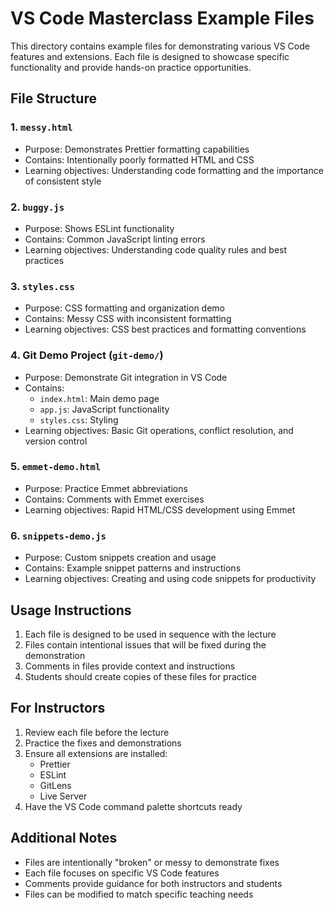 # VS Code Masterclass Example Files

This directory contains example files for demonstrating various VS Code features and extensions. Each file is designed to showcase specific functionality and provide hands-on practice opportunities.

## File Structure

### 1. `messy.html`

- Purpose: Demonstrates Prettier formatting capabilities
- Contains: Intentionally poorly formatted HTML and CSS
- Learning objectives: Understanding code formatting and the importance of consistent style

### 2. `buggy.js`

- Purpose: Shows ESLint functionality
- Contains: Common JavaScript linting errors
- Learning objectives: Understanding code quality rules and best practices

### 3. `styles.css`

- Purpose: CSS formatting and organization demo
- Contains: Messy CSS with inconsistent formatting
- Learning objectives: CSS best practices and formatting conventions

### 4. Git Demo Project (`git-demo/`)

- Purpose: Demonstrate Git integration in VS Code
- Contains:
    - `index.html`: Main demo page
    - `app.js`: JavaScript functionality
    - `styles.css`: Styling
- Learning objectives: Basic Git operations, conflict resolution, and version control

### 5. `emmet-demo.html`

- Purpose: Practice Emmet abbreviations
- Contains: Comments with Emmet exercises
- Learning objectives: Rapid HTML/CSS development using Emmet

### 6. `snippets-demo.js`

- Purpose: Custom snippets creation and usage
- Contains: Example snippet patterns and instructions
- Learning objectives: Creating and using code snippets for productivity

## Usage Instructions

1. Each file is designed to be used in sequence with the lecture
2. Files contain intentional issues that will be fixed during the demonstration
3. Comments in files provide context and instructions
4. Students should create copies of these files for practice

## For Instructors

1. Review each file before the lecture
2. Practice the fixes and demonstrations
3. Ensure all extensions are installed:
   - Prettier
   - ESLint
   - GitLens
   - Live Server
4. Have the VS Code command palette shortcuts ready

## Additional Notes

- Files are intentionally "broken" or messy to demonstrate fixes
- Each file focuses on specific VS Code features
- Comments provide guidance for both instructors and students
- Files can be modified to match specific teaching needs
